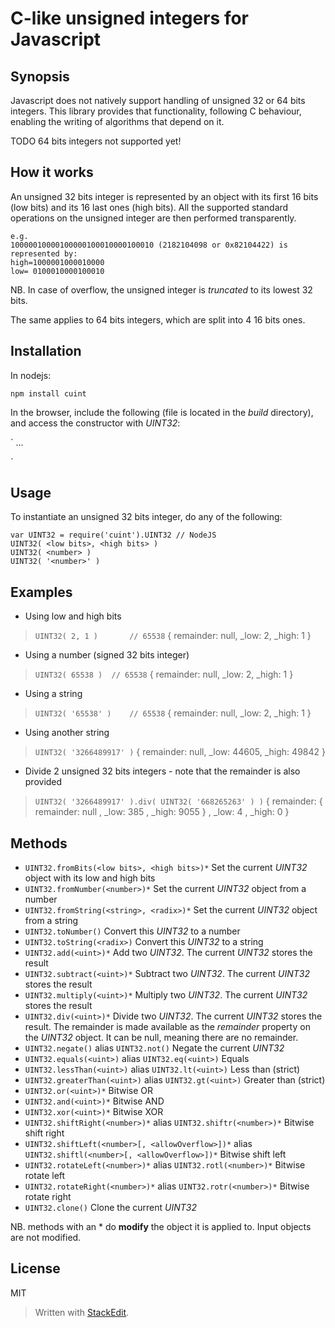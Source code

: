 # C-like unsigned integers for Javascript

## Synopsis

Javascript does not natively support handling of unsigned 32 or 64 bits integers. This library provides that functionality, following C behaviour, enabling the writing of algorithms that depend on it.

TODO
64 bits integers not supported yet!


## How it works

An unsigned 32 bits integer is represented by an object with its first 16 bits (low bits) and its 16 last ones (high bits). All the supported standard operations on the unsigned integer are then performed transparently.

	e.g.
	10000010000100000100010000100010 (2182104098 or 0x82104422) is represented by:
	high=1000001000010000
	low= 0100010000100010

NB.
In case of overflow, the unsigned integer is _truncated_ to its lowest 32 bits.

The same applies to 64 bits integers, which are split into 4 16 bits ones.

## Installation

In nodejs:

    npm install cuint

In the browser, include the following (file is located in the _build_ directory), and access the constructor with _UINT32_:

`<script src="/your/path/to/uint32.lmd.js"></script>
...
<script type="text/javascript">
  var v1 = UINT32('326648991');
  var v2 = UINT32('265443576');
  var v1plus2 = v1.add(v2) // 592092567
</script>`

## Usage

To instantiate an unsigned 32 bits integer, do any of the following:

	var UINT32 = require('cuint').UINT32 // NodeJS
	UINT32( <low bits>, <high bits> )
	UINT32( <number> )
	UINT32( '<number>' )

## Examples

* Using low and high bits
> `UINT32( 2, 1 )		// 65538`
> { remainder: null, _low: 2, _high: 1 }

* Using a number (signed 32 bits integer)
> `UINT32( 65538 ) 	// 65538`
> { remainder: null, _low: 2, _high: 1 }

* Using a string
> `UINT32( '65538' )	// 65538`
> { remainder: null, _low: 2, _high: 1 }

* Using another string
> `UINT32( '3266489917' )`
> { remainder: null, _low: 44605, _high: 49842 }

* Divide 2 unsigned 32 bits integers - note that the remainder is also provided
> `UINT32( '3266489917' ).div( UINT32( '668265263' ) )`
> {	remainder:
>			{	remainder: null
>			,	_low: 385
>			,	_high: 9055
>			}
>	,	_low: 4
>	,	_high: 0
>	}

## Methods

* `UINT32.fromBits(<low bits>, <high bits>)*`
Set the current _UINT32_ object with its low and high bits
* `UINT32.fromNumber(<number>)*`
Set the current _UINT32_ object from a number
* `UINT32.fromString(<string>, <radix>)*`
Set the current _UINT32_ object from a string
* `UINT32.toNumber()`
Convert this _UINT32_ to a number
* `UINT32.toString(<radix>)`
Convert this _UINT32_ to a string
* `UINT32.add(<uint>)*`
Add two _UINT32_. The current _UINT32_ stores the result
* `UINT32.subtract(<uint>)*`
Subtract two _UINT32_. The current _UINT32_ stores the result
* `UINT32.multiply(<uint>)*`
Multiply two _UINT32_. The current _UINT32_ stores the result
* `UINT32.div(<uint>)*`
Divide two _UINT32_. The current _UINT32_ stores the result.
The remainder is made available as the _remainder_ property on the _UINT32_ object.
It can be null, meaning there are no remainder.
* `UINT32.negate()` alias `UINT32.not()`
Negate the current _UINT32_
* `UINT32.equals(<uint>)` alias `UINT32.eq(<uint>)`
Equals
* `UINT32.lessThan(<uint>)` alias `UINT32.lt(<uint>)`
Less than (strict)
* `UINT32.greaterThan(<uint>)` alias `UINT32.gt(<uint>)`
Greater than (strict)
* `UINT32.or(<uint>)*`
Bitwise OR
* `UINT32.and(<uint>)*`
Bitwise AND
* `UINT32.xor(<uint>)*`
Bitwise XOR
* `UINT32.shiftRight(<number>)*` alias `UINT32.shiftr(<number>)*`
Bitwise shift right
* `UINT32.shiftLeft(<number>[, <allowOverflow>])*` alias `UINT32.shiftl(<number>[, <allowOverflow>])*`
Bitwise shift left
* `UINT32.rotateLeft(<number>)*` alias `UINT32.rotl(<number>)*`
Bitwise rotate left
* `UINT32.rotateRight(<number>)*` alias `UINT32.rotr(<number>)*`
Bitwise rotate right
* `UINT32.clone()`
Clone the current _UINT32_

NB. methods with an * do __modify__ the object it is applied to. Input objects are not modified.

## License

MIT


> Written with [StackEdit](https://stackedit.io/).